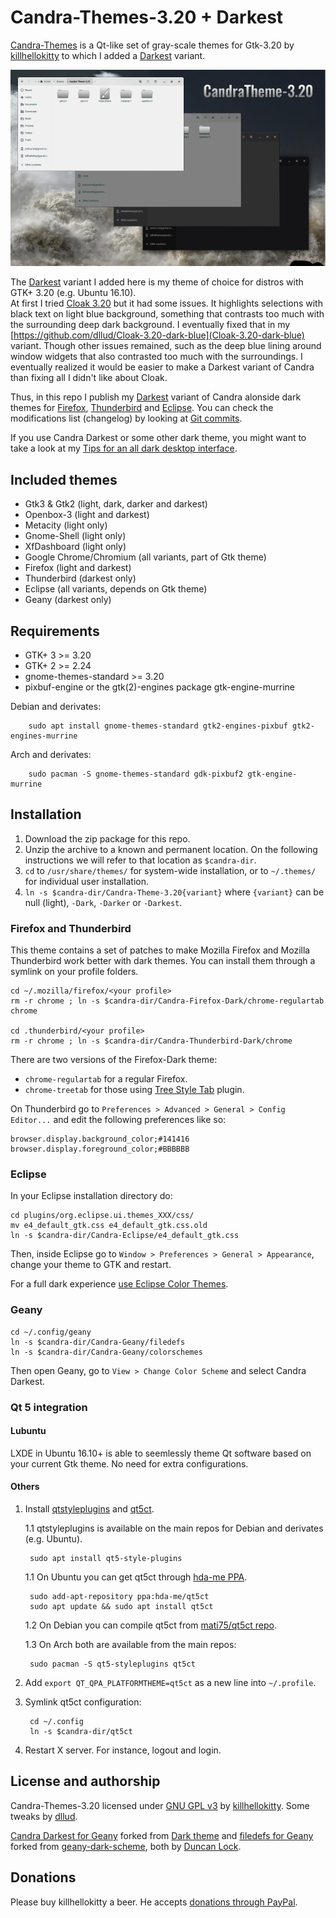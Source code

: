 # Candra-Themes-3.20 + Darkest
[Candra-Themes](http://killhellokitty.deviantart.com/art/Candra-Themes-3-20-2-05102016-607878370) is a Qt-like set of gray-scale themes for Gtk-3.20 by [killhellokitty](http://killhellokitty.deviantart.com/) to which I added a [Darkest](https://github.com/dllud/Candra-Themes-3.20/tree/master/Candra-Theme-3.20-Darkest) variant.

[![Candra-Themes screenshot](https://github.com/dllud/Candra-Themes-3.20/raw/master/screenshots/candra-themes-small.png)](https://github.com/dllud/Candra-Themes-3.20/raw/master/screenshots/candra-themes.png)

The [Darkest](https://github.com/dllud/Candra-Themes-3.20/tree/master/Candra-Theme-3.20-Darkest) variant I added here is my theme of choice for distros with GTK+ 3.20 (e.g. Ubuntu 16.10).  
At first I tried [Cloak 3.20](http://killhellokitty.deviantart.com/art/Cloak-3-20-6-05052016-603341133) but it had some issues. It highlights selections with black text on light blue background, something that contrasts too much with the surrounding deep dark background. I eventually fixed that in my  [https://github.com/dllud/Cloak-3.20-dark-blue](Cloak-3.20-dark-blue) variant. Though other issues remained, such as the deep blue lining around window widgets that also contrasted too much with the surroundings. I eventually realized it would be easier to make a Darkest variant of Candra than fixing all I didn't like about Cloak.

Thus, in this repo I publish my [Darkest](https://github.com/dllud/Candra-Themes-3.20/tree/master/Candra-Theme-3.20-Darkest) variant of Candra alonside dark themes for [Firefox](https://github.com/dllud/Candra-Themes-3.20/tree/master/Candra-Firefox-Dark), [Thunderbird](https://github.com/dllud/Candra-Themes-3.20/tree/master/Candra-Thunderbird-Dark) and [Eclipse](https://github.com/dllud/Candra-Themes-3.20/tree/master/Candra-Eclipse). You can check the modifications list (changelog) by looking at [Git commits](https://github.com/dllud/Candra-Themes-3.20/commits/master).

If you use Candra Darkest or some other dark theme, you might want to take a look at my [Tips for an all dark desktop interface](https://gist.github.com/dllud/e2751ab00ce0e40cc4997b89008fc08a).

## Included themes
- Gtk3 & Gtk2 (light, dark, darker and darkest)
- Openbox-3 (light and darkest)
- Metacity (light only)
- Gnome-Shell (light only)
- XfDashboard (light only)
- Google Chrome/Chromium (all variants, part of Gtk theme)
- Firefox (light and darkest)
- Thunderbird (darkest only)
- Eclipse (all variants, depends on Gtk theme)
- Geany (darkest only)


## Requirements
- GTK+ 3 >= 3.20
- GTK+ 2 >= 2.24
- gnome-themes-standard >= 3.20
- pixbuf-engine or the gtk(2)-engines package gtk-engine-murrine

Debian and derivates:

		sudo apt install gnome-themes-standard gtk2-engines-pixbuf gtk2-engines-murrine
		
Arch and derivates:

		sudo pacman -S gnome-themes-standard gdk-pixbuf2 gtk-engine-murrine

## Installation
1. Download the zip package for this repo.
2. Unzip the archive to a known and permanent location. On the following instructions we will refer to that location as `$candra-dir`.
3. `cd` to `/usr/share/themes/` for system-wide installation, or to `~/.themes/` for individual user installation.
4. `ln -s $candra-dir/Candra-Theme-3.20{variant}` where `{variant}` can be null (light), `-Dark`, `-Darker` or `-Darkest`.

### Firefox and Thunderbird
This theme contains a set of patches to make Mozilla Firefox and Mozilla Thunderbird work better with dark themes. You can install them through a symlink on your profile folders.

	cd ~/.mozilla/firefox/<your profile>
	rm -r chrome ; ln -s $candra-dir/Candra-Firefox-Dark/chrome-regulartab chrome
	
	cd .thunderbird/<your profile>
	rm -r chrome ; ln -s $candra-dir/Candra-Thunderbird-Dark/chrome

There are two versions of the Firefox-Dark theme:
- `chrome-regulartab` for a regular Firefox.
- `chrome-treetab` for those using [Tree Style Tab](https://github.com/piroor/treestyletab) plugin.

On Thunderbird go to `Preferences > Advanced > General > Config Editor...` and edit the following preferences like so:

	browser.display.background_color;#141416
	browser.display.foreground_color;#BBBBBB


### Eclipse
In your Eclipse installation directory do:

	cd plugins/org.eclipse.ui.themes_XXX/css/
	mv e4_default_gtk.css e4_default_gtk.css.old
	ln -s $candra-dir/Candra-Eclipse/e4_default_gtk.css

Then, inside Eclipse go to `Window > Preferences > General > Appearance`, change your theme to GTK and restart.

For a full dark experience [use Eclipse Color Themes](https://gist.github.com/dllud/e2751ab00ce0e40cc4997b89008fc08a#eclipse-ide).

### Geany
	cd ~/.config/geany
	ln -s $candra-dir/Candra-Geany/filedefs
	ln -s $candra-dir/Candra-Geany/colorschemes
	
Then open Geany, go to `View > Change Color Scheme` and select Candra Darkest.

### Qt 5 integration

#### Lubuntu
LXDE in Ubuntu 16.10+ is able to seemlessly theme Qt software based on your current Gtk theme. No need for extra configurations.

#### Others
1. Install [qtstyleplugins](https://code.qt.io/cgit/qt/qtstyleplugins.git/) and [qt5ct](https://sourceforge.net/projects/qt5ct/).

	1.1 qtstyleplugins is available on the main repos for Debian and derivates (e.g. Ubuntu).
	
		sudo apt install qt5-style-plugins
	
	1.1 On Ubuntu you can get qt5ct through [hda-me PPA](https://launchpad.net/~hda-me/+archive/ubuntu/qt5ct).
	
		sudo add-apt-repository ppa:hda-me/qt5ct
		sudo apt update && sudo apt install qt5ct
	
	1.2 On Debian you can compile qt5ct from [mati75/qt5ct repo](https://github.com/mati75/qt5ct/releases).
	
	1.3 On Arch both are available from the main repos:
	
		sudo pacman -S qt5-styleplugins qt5ct

2. Add `export QT_QPA_PLATFORMTHEME=qt5ct` as a new line into `~/.profile`.

3. Symlink qt5ct configuration:

		cd ~/.config
		ln -s $candra-dir/qt5ct
		
4. Restart X server. For instance, logout and login.

## License and authorship
Candra-Themes-3.20 licensed under [GNU GPL v3](/LICENSE) by [killhellokitty](http://killhellokitty.deviantart.com/). Some tweaks by [dllud](https://github.com/dllud).

[Candra Darkest for Geany](Candra-Geany/colorschemes/candra-darkest.conf) forked from [Dark theme](https://github.com/codebrainz/geany-themes/blob/master/colorschemes/dark.conf) and [filedefs for Geany](Candra-Geany/filedefs) forked from [geany-dark-scheme](https://github.com/dflock/geany-dark-scheme), both by [Duncan Lock](https://github.com/dflock).

## Donations
Please buy killhellokitty a beer. He accepts [donations through PayPal](https://www.paypal.com/cgi-bin/webscr?cmd=_donations&business=VQBDVXRFDHPPS&lc=US&item_name=killhellokitty&item_number=SiouXsie&currency_code=USD&bn=PP%2dDonationsBF%3abtn_donate_LG%2egif%3aNonHosted).
